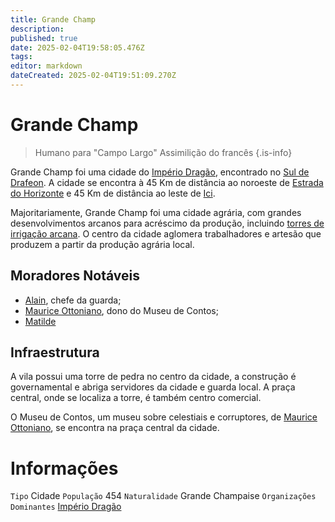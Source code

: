 ```yaml
---
title: Grande Champ
description: 
published: true
date: 2025-02-04T19:58:05.476Z
tags: 
editor: markdown
dateCreated: 2025-02-04T19:51:09.270Z
---
```


# Grande Champ
> Humano para "Campo Largo"
> Assimilição do francês
{.is-info}


Grande Champ foi uma cidade do [Império Dragão](/faccoes/nacoes/imperio-dragao), encontrado no [Sul de Drafeon](/lugares/plano-material/drafeon/sul-de-drafeon). A cidade se encontra à 45 Km de distância ao noroeste de [Estrada do Horizonte](/lugares/plano-material/drafeon/sul-de-drafeon/estrada-do-horizonte) e 45 Km de distância ao leste de [Ici](/lugares/plano-material/drafeon/sul-de-drafeon/ici).

Majoritariamente, Grande Champ foi uma cidade agrária, com grandes desenvolvimentos arcanos para acréscimo da produção, incluindo [torres de irrigação arcana](/itens/estruturas/torre-de-irrigacao-arcana). O centro da cidade aglomera trabalhadores e artesão que produzem a partir da produção agrária local.

## Moradores Notáveis
- [Alain](/individuos/alain), chefe da guarda;
- [Maurice Ottoniano](/individuos/maurice-ottoniano), dono do Museu de Contos;
- [Matilde](/individuos/matilde)

## Infraestrutura
A vila possui uma torre de pedra no centro da cidade, a construção é  governamental e abriga servidores da cidade e guarda local. A praça central, onde se localiza a torre, é também centro comercial.

O Museu de Contos, um museu sobre celestiais e corruptores, de [Maurice Ottoniano](/individuos/maurice-ottoniano), se encontra na praça central da cidade.

# Informações
`Tipo` Cidade 
`População` 454
`Naturalidade` Grande Champaise
`Organizações Dominantes` [Império Dragão](/faccoes/nacoes/imperio-dragao#imperio-dragao) 